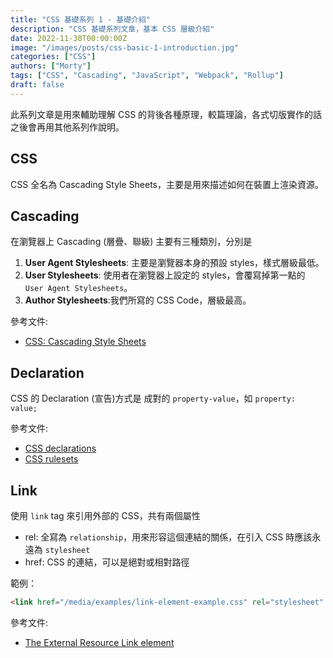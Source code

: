```yaml
---
title: "CSS 基礎系列 1 - 基礎介紹"
description: "CSS 基礎系列文章，基本 CSS 層級介紹"
date: 2022-11-30T00:00:00Z
image: "/images/posts/css-basic-1-introduction.jpg"
categories: ["CSS"]
authors: ["Morty"]
tags: ["CSS", "Cascading", "JavaScript", "Webpack", "Rollup"]
draft: false
---
```


此系列文章是用來輔助理解 CSS 的背後各種原理，較篇理論，各式切版實作的話之後會再用其他系列作說明。

## CSS

CSS 全名為 Cascading Style Sheets，主要是用來描述如何在裝置上渲染資源。

## Cascading

在瀏覽器上 Cascading (層疊、聯級) 主要有三種類別，分別是

1. **User Agent Stylesheets**: 主要是瀏覽器本身的預設 styles，樣式層級最低。
2. **User Stylesheets**: 使用者在瀏覽器上設定的 styles，會覆寫掉第一點的 `User Agent Stylesheets`。
3. **Author Stylesheets**:我們所寫的 CSS Code，層級最高。

參考文件:

- [CSS: Cascading Style Sheets
  ](https://developer.mozilla.org/en-US/docs/Web/CSS/Cascade)

## Declaration

CSS 的 Declaration (宣告)方式是 成對的 `property-value`，如 `property: value;`

參考文件:

- [CSS declarations](https://developer.mozilla.org/en-US/docs/Web/CSS/Syntax#css_declarations)
- [CSS rulesets](https://developer.mozilla.org/en-US/docs/Web/CSS/Syntax#css_rulesets)

## Link

使用 `link` tag 來引用外部的 CSS，共有兩個屬性

- rel: 全寫為 `relationship`，用來形容這個連結的關係，在引入 CSS 時應該永遠為 `stylesheet`
- href: CSS 的連結，可以是絕對或相對路徑

範例：

```html
<link href="/media/examples/link-element-example.css" rel="stylesheet" />
```

參考文件:

- [The External Resource Link element](https://developer.mozilla.org/en-US/docs/Web/HTML/Element/link)
